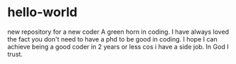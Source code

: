 # hello-world
new repository for a new coder
A green horn in coding. I have always loved the fact you don't need to have a phd to be good in coding. I hope I can achieve being a good coder in 2 years or less cos i have a side job. In God I trust. 
